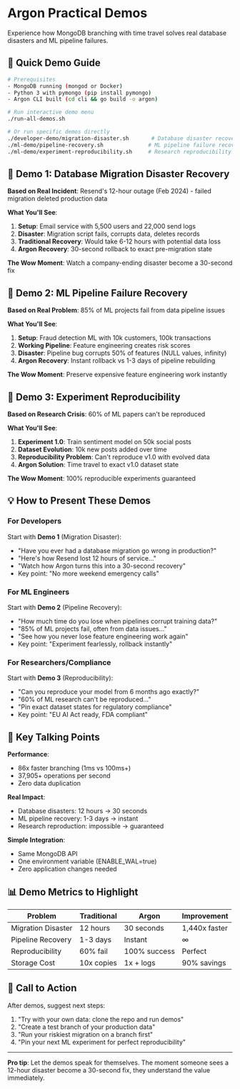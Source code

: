 # Argon Practical Demos

Experience how MongoDB branching with time travel solves real database disasters and ML pipeline failures.

## 🎯 Quick Demo Guide

```bash
# Prerequisites
- MongoDB running (mongod or Docker)
- Python 3 with pymongo (pip install pymongo)
- Argon CLI built (cd cli && go build -o argon)

# Run interactive demo menu
./run-all-demos.sh

# Or run specific demos directly
./developer-demo/migration-disaster.sh       # Database disaster recovery
./ml-demo/pipeline-recovery.sh              # ML pipeline failure recovery
./ml-demo/experiment-reproducibility.sh     # Research reproducibility
```

## 🚨 Demo 1: Database Migration Disaster Recovery

**Based on Real Incident**: Resend's 12-hour outage (Feb 2024) - failed migration deleted production data

**What You'll See**:
1. **Setup**: Email service with 5,500 users and 22,000 send logs
2. **Disaster**: Migration script fails, corrupts data, deletes records
3. **Traditional Recovery**: Would take 6-12 hours with potential data loss
4. **Argon Recovery**: 30-second rollback to exact pre-migration state

**The Wow Moment**: Watch a company-ending disaster become a 30-second fix

## 🤖 Demo 2: ML Pipeline Failure Recovery  

**Based on Real Problem**: 85% of ML projects fail from data pipeline issues

**What You'll See**:
1. **Setup**: Fraud detection ML with 10k customers, 100k transactions
2. **Working Pipeline**: Feature engineering creates risk scores
3. **Disaster**: Pipeline bug corrupts 50% of features (NULL values, infinity)
4. **Argon Recovery**: Instant rollback vs 1-3 days of pipeline rebuilding

**The Wow Moment**: Preserve expensive feature engineering work instantly

## 🔬 Demo 3: Experiment Reproducibility

**Based on Research Crisis**: 60% of ML papers can't be reproduced

**What You'll See**:
1. **Experiment 1.0**: Train sentiment model on 50k social posts
2. **Dataset Evolution**: 10k new posts added over time
3. **Reproducibility Problem**: Can't reproduce v1.0 with evolved data
4. **Argon Solution**: Time travel to exact v1.0 dataset state

**The Wow Moment**: 100% reproducible experiments guaranteed

## 💡 How to Present These Demos

### For Developers
Start with **Demo 1** (Migration Disaster):
- "Have you ever had a database migration go wrong in production?"
- "Here's how Resend lost 12 hours of service..."
- "Watch how Argon turns this into a 30-second recovery"
- Key point: "No more weekend emergency calls"

### For ML Engineers
Start with **Demo 2** (Pipeline Recovery):
- "How much time do you lose when pipelines corrupt training data?"
- "85% of ML projects fail, often from data issues..."
- "See how you never lose feature engineering work again"
- Key point: "Experiment fearlessly, rollback instantly"

### For Researchers/Compliance
Start with **Demo 3** (Reproducibility):
- "Can you reproduce your model from 6 months ago exactly?"
- "60% of ML research can't be reproduced..."
- "Pin exact dataset states for regulatory compliance"
- Key point: "EU AI Act ready, FDA compliant"

## 🎯 Key Talking Points

**Performance**: 
- 86x faster branching (1ms vs 100ms+)
- 37,905+ operations per second
- Zero data duplication

**Real Impact**:
- Database disasters: 12 hours → 30 seconds
- ML pipeline recovery: 1-3 days → instant
- Research reproduction: impossible → guaranteed

**Simple Integration**:
- Same MongoDB API
- One environment variable (ENABLE_WAL=true)
- Zero application changes needed

## 📊 Demo Metrics to Highlight

| Problem | Traditional | Argon | Improvement |
|---------|------------|--------|-------------|
| Migration Disaster | 12 hours | 30 seconds | 1,440x faster |
| Pipeline Recovery | 1-3 days | Instant | ∞ |
| Reproducibility | 60% fail | 100% success | Perfect |
| Storage Cost | 10x copies | 1x + logs | 90% savings |

## 🚀 Call to Action

After demos, suggest next steps:
1. "Try with your own data: clone the repo and run demos"
2. "Create a test branch of your production data"
3. "Run your riskiest migration on a branch first"
4. "Pin your next ML experiment for perfect reproducibility"

---

**Pro tip**: Let the demos speak for themselves. The moment someone sees a 12-hour disaster become a 30-second fix, they understand the value immediately.